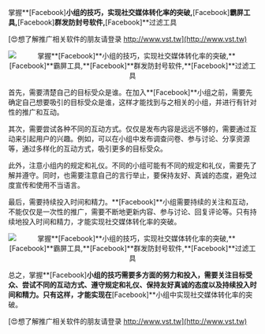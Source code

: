 掌握**[Facebook]**小组的技巧，实现社交媒体转化率的突破,**[Facebook]**霸屏工具,**[Facebook]**群发防封号软件,**[Facebook]**过滤工具

[😍想了解推广相关软件的朋友请登录 http://www.vst.tw](http://www.vst.tw)

 <center><img src="https://vst.tw/MP4/tuiguang/png/8.png" alt="掌握**[Facebook]**小组的技巧，实现社交媒体转化率的突破,**[Facebook]**霸屏工具,**[Facebook]**群发防封号软件,**[Facebook]**过滤工具"></center>

首先，需要清楚自己的目标受众是谁。在加入**[Facebook]**小组之前，需要先确定自己想要吸引的目标受众是谁，这样才能找到与之相关的小组，并进行有针对性的推广和互动。

其次，需要尝试各种不同的互动方式。仅仅是发布内容是远远不够的，需要通过互动来引起用户的兴趣。例如，可以在小组中发布调查问卷、参与讨论、分享资源等，通过多样化的互动方式，吸引更多的目标受众。

此外，注意小组内的规定和礼仪。不同的小组可能有不同的规定和礼仪，需要先了解并遵守。同时，也需要注意自己的言行举止，要保持友好、真诚的态度，避免过度宣传和使用不当语言。

最后，需要持续投入时间和精力。**[Facebook]**小组需要持续的关注和互动，不能仅仅是一次性的推广，需要不断地更新内容、参与讨论、回复评论等。只有持续地投入时间和精力，才能实现社交媒体转化率的突破。

 <center><img src="https://vst.tw/MP4/tuiguang/png/1.png" alt="掌握**[Facebook]**小组的技巧，实现社交媒体转化率的突破,**[Facebook]**霸屏工具,**[Facebook]**群发防封号软件,**[Facebook]**过滤工具"></center>

总之，掌握**[Facebook]**小组的技巧需要多方面的努力和投入，需要关注目标受众、尝试不同的互动方式、遵守规定和礼仪、保持友好真诚的态度以及持续投入时间和精力。只有这样，才能实现在**[Facebook]**小组中实现社交媒体转化率的突破。

[😍想了解推广相关软件的朋友请登录 http://www.vst.tw](http://www.vst.tw)



